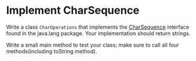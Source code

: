 # Implement CharSequence
Write a class `CharOperations` that implements the [CharSequence](https://docs.oracle.com/javase/7/docs/api/java/lang/CharSequence.html) interface found in the java.lang package. Your implementation should return strings.

 Write a small main method to test your class; make sure to call all four methods(including toString method).
